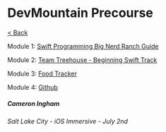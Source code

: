 # DevMountain Precourse


[< Back](https://github.com/Camji55/DevMtn-iOS20/)


Module 1: [Swift Programming Big Nerd Ranch Guide](https://github.com/Camji55/DevMtn-iOS20/tree/master/Pre%20Course/Swift%20Programming%20Big%20Nerd%20Ranch%20Guide)

Module 2: [Team Treehouse - Beginning Swift Track](https://teamtreehouse.com/camji55)

Module 3: [Food Tracker](https://github.com/Camji55/DevMtn-iOS20/tree/master/Pre%20Course/Food%20Tracker)

Module 4: [Github](https://github.com/Camji55/DevMtn-iOS20)

##### Cameron Ingham
###### Salt Lake City - iOS Immersive - July 2nd


